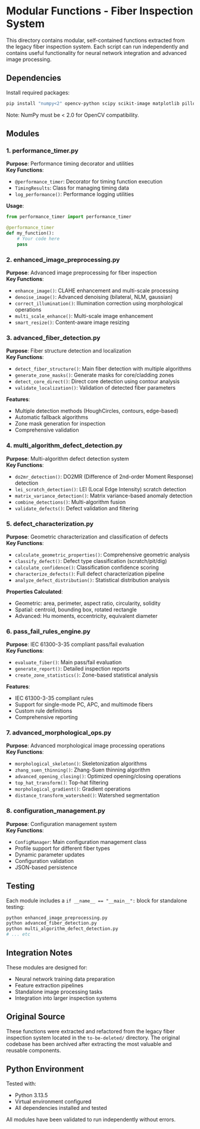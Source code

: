 # Modular Functions - Fiber Inspection System

This directory contains modular, self-contained functions extracted from the legacy fiber inspection system. Each script can run independently and contains useful functionality for neural network integration and advanced image processing.

## Dependencies

Install required packages:
```bash
pip install "numpy<2" opencv-python scipy scikit-image matplotlib pillow
```

Note: NumPy must be < 2.0 for OpenCV compatibility.

## Modules

### 1. performance_timer.py
**Purpose**: Performance timing decorator and utilities  
**Key Functions**:
- `@performance_timer`: Decorator for timing function execution
- `TimingResults`: Class for managing timing data
- `log_performance()`: Performance logging utilities

**Usage**:
```python
from performance_timer import performance_timer

@performance_timer
def my_function():
    # Your code here
    pass
```

### 2. enhanced_image_preprocessing.py
**Purpose**: Advanced image preprocessing for fiber inspection  
**Key Functions**:
- `enhance_image()`: CLAHE enhancement and multi-scale processing
- `denoise_image()`: Advanced denoising (bilateral, NLM, gaussian)
- `correct_illumination()`: Illumination correction using morphological operations
- `multi_scale_enhance()`: Multi-scale image enhancement
- `smart_resize()`: Content-aware image resizing

### 3. advanced_fiber_detection.py
**Purpose**: Fiber structure detection and localization  
**Key Functions**:
- `detect_fiber_structure()`: Main fiber detection with multiple algorithms
- `generate_zone_masks()`: Generate masks for core/cladding zones
- `detect_core_direct()`: Direct core detection using contour analysis
- `validate_localization()`: Validation of detected fiber parameters

**Features**:
- Multiple detection methods (HoughCircles, contours, edge-based)
- Automatic fallback algorithms
- Zone mask generation for inspection
- Comprehensive validation

### 4. multi_algorithm_defect_detection.py
**Purpose**: Multi-algorithm defect detection system  
**Key Functions**:
- `do2mr_detection()`: DO2MR (Difference of 2nd-order Moment Response) detection
- `lei_scratch_detection()`: LEI (Local Edge Intensity) scratch detection
- `matrix_variance_detection()`: Matrix variance-based anomaly detection
- `combine_detections()`: Multi-algorithm fusion
- `validate_defects()`: Defect validation and filtering

### 5. defect_characterization.py
**Purpose**: Geometric characterization and classification of defects  
**Key Functions**:
- `calculate_geometric_properties()`: Comprehensive geometric analysis
- `classify_defect()`: Defect type classification (scratch/pit/dig)
- `calculate_confidence()`: Classification confidence scoring
- `characterize_defects()`: Full defect characterization pipeline
- `analyze_defect_distribution()`: Statistical distribution analysis

**Properties Calculated**:
- Geometric: area, perimeter, aspect ratio, circularity, solidity
- Spatial: centroid, bounding box, rotated rectangle
- Advanced: Hu moments, eccentricity, equivalent diameter

### 6. pass_fail_rules_engine.py
**Purpose**: IEC 61300-3-35 compliant pass/fail evaluation  
**Key Functions**:
- `evaluate_fiber()`: Main pass/fail evaluation
- `generate_report()`: Detailed inspection reports
- `create_zone_statistics()`: Zone-based statistical analysis

**Features**:
- IEC 61300-3-35 compliant rules
- Support for single-mode PC, APC, and multimode fibers
- Custom rule definitions
- Comprehensive reporting

### 7. advanced_morphological_ops.py
**Purpose**: Advanced morphological image processing operations  
**Key Functions**:
- `morphological_skeleton()`: Skeletonization algorithms
- `zhang_suen_thinning()`: Zhang-Suen thinning algorithm
- `advanced_opening_closing()`: Optimized opening/closing operations
- `top_hat_transform()`: Top-hat filtering
- `morphological_gradient()`: Gradient operations
- `distance_transform_watershed()`: Watershed segmentation

### 8. configuration_management.py
**Purpose**: Configuration management system  
**Key Functions**:
- `ConfigManager`: Main configuration management class
- Profile support for different fiber types
- Dynamic parameter updates
- Configuration validation
- JSON-based persistence

## Testing

Each module includes a `if __name__ == "__main__":` block for standalone testing:

```bash
python enhanced_image_preprocessing.py
python advanced_fiber_detection.py
python multi_algorithm_defect_detection.py
# ... etc
```

## Integration Notes

These modules are designed for:
- Neural network training data preparation
- Feature extraction pipelines
- Standalone image processing tasks
- Integration into larger inspection systems

## Original Source

These functions were extracted and refactored from the legacy fiber inspection system located in the `to-be-deleted/` directory. The original codebase has been archived after extracting the most valuable and reusable components.

## Python Environment

Tested with:
- Python 3.13.5
- Virtual environment configured
- All dependencies installed and tested

All modules have been validated to run independently without errors.
